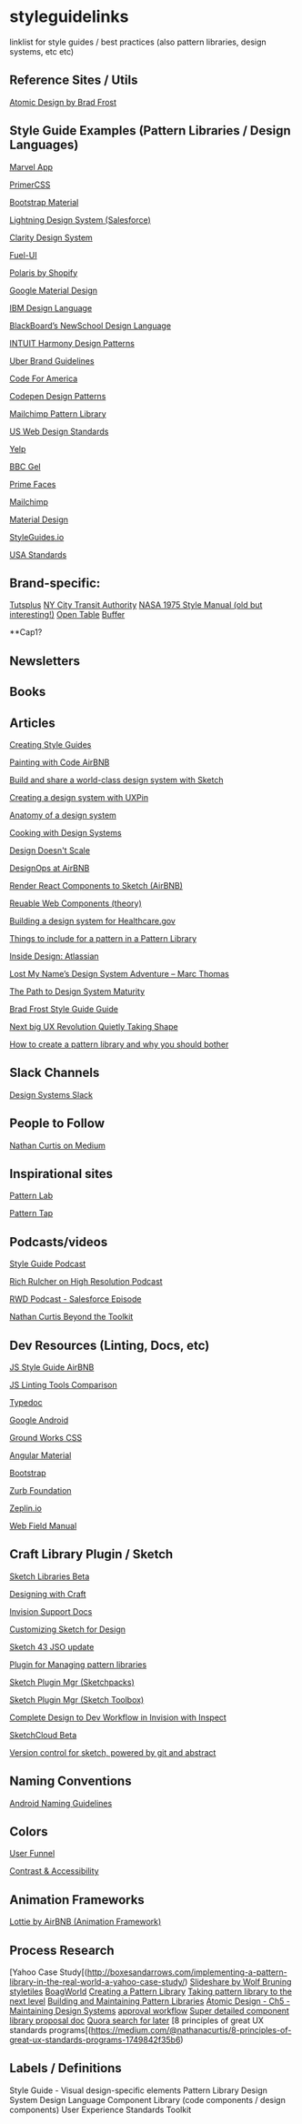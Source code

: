 # styleguidelinks
linklist for style guides / best practices (also pattern libraries, design systems, etc etc)

## Reference Sites / Utils
[Atomic Design by Brad Frost](http://atomicdesign.bradfrost.com/table-of-contents/)

## Style Guide Examples (Pattern Libraries / Design Languages)
[Marvel App](https://marvelapp.com/styleguide/utility/text-manipulation)

[PrimerCSS](http://primercss.io/layout/)

[Bootstrap Material](http://fezvrasta.github.io/bootstrap-material-design/bootstrap-elements.html)

[Lightning Design System (Salesforce)](https://www.lightningdesignsystem.com/)

[Clarity Design System](https://vmware.github.io/clarity/get-started)

[Fuel-UI](https://fuelinteractive.github.io)

[Polaris by Shopify](https://polaris.shopify.com/)

[Google Material Design](https://design.google.com/)

[IBM Design Language](https://www.ibm.com/design/language/)

[BlackBoard’s NewSchool Design Language](http://design.blackboard.com/)

[INTUIT Harmony Design Patterns](http://harmony.intuit.com/)

[Uber Brand Guidelines](https://brand.uber.com/)

[Code For America](http://codeforamerica.clearleft.com/)

[Codepen Design Patterns](http://codepen.io/guide/)

[Mailchimp Pattern Library](http://ux.mailchimp.com/patterns/)

[US Web Design Standards](https://playbook.cio.gov/designstandards/)

[Yelp](http://www.yelp.com/styleguide)

[BBC Gel](http://www.bbc.co.uk/gel)

[Prime Faces](http://primefaces.org/)

[Mailchimp](http://ux.mailchimp.com/patterns/)

[Material Design](http://material.io/)

[StyleGuides.io](http://styleguides.io/)

[USA Standards](https://standards.usa.gov/)

## Brand-specific:
[Tutsplus](https://styleguide.tutsplus.com/)
[NY City Transit Authority](https://standardsmanual.com/)
[NASA 1975 Style Manual (old but interesting!)](https://www.nasa.gov/sites/default/files/atoms/files/nasa_graphics_manual_nhb_1430-2_jan_1976.pdf)
[Open Table](http://brand.opentable.com/)
[Buffer](https://buffer.com/style-guide)


**Cap1?

## Newsletters


## Books


## Articles
[Creating Style Guides](https://alistapart.com/article/creating-style-guides)

[Painting with Code AirBNB](http://airbnb.design/painting-with-code/)

[Build and share a world-class design system with Sketch](https://medium.com/sketch-app-sources/build-and-share-a-world-class-design-system-with-sketch-45d1104420f1)

[Creating a design system with UXPin](https://css-tricks.com/creating-design-system-process-uxpin/)

[Anatomy of a design system](https://medium.com/@NateBaldwin/anatomy-of-a-design-system-7a6b0677bf5)

[Cooking with Design Systems](http://danmall.me/articles/cooking-with-design-systems/)

[Design Doesn't Scale](https://medium.com/@hellostanley/design-doesnt-scale-4d81e12cbc3e)

[DesignOps at AirBNB](http://airbnb.design/designops-airbnb/)

[Render React Components to Sketch (AirBNB)](https://github.com/airbnb/react-sketchapp)

[Reuable Web Components (theory)](https://developers.google.com/web/fundamentals/architecture/building-components/customelements)

[Building a design system for Healthcare.gov](https://blog.navapbc.com/building-a-design-system-for-healthcare-gov-20dc1a833ab3)

[Things to include for a pattern in a Pattern Library](https://twitter.com/smashingmag/status/764771734000132096)

[Inside Design: Atlassian](https://www.invisionapp.com/blog/inside-design-atlassian/)

[Lost My Name’s Design System Adventure – Marc Thomas](https://medium.com/@mrcthms/lost-my-names-design-system-adventure-ddaf20f72deb)

[The Path to Design System Maturity](https://medium.com/ux-power-tools/the-path-to-design-system-maturity-d403daba692a)

[Brad Frost Style Guide Guide](https://github.com/bradfrost/style-guide-guide)

[Next big UX Revolution Quietly Taking Shape](https://www.fastcodesign.com/90131145/the-next-big-ux-revolution-is-quietly-taking-shape-at-work)

[How to create a pattern library and why you should bother](https://boagworld.com/design/pattern-library/)

## Slack Channels
[Design Systems Slack](http://designsystems.herokuapp.com/)

## People to Follow
[Nathan Curtis on Medium](https://medium.com/@nathanacurtis)

## Inspirational sites
[Pattern Lab](http://patternlab.io/)

[Pattern Tap](http://patterntap.com/patterntap)


## Podcasts/videos
[Style Guide Podcast](http://styleguides.io/podcast/index.html)

[Rich Rulcher on High Resolution Podcast](https://www.highresolution.design/new-gallery-2/)

[RWD Podcast - Salesforce Episode](https://responsivewebdesign.com/podcast/salesforce-lightning-design-system/)

[Nathan Curtis Beyond the Toolkit](https://www.google.com/url?sa=t&rct=j&q=&esrc=s&source=web&cd=1&cad=rja&uact=8&ved=0ahUKEwirwsCQqf_VAhUi5YMKHd8pA7cQtwIIJjAA&url=https%3A%2F%2Fwww.youtube.com%2Fwatch%3Fv%3DJSBXcxvcwIo&usg=AFQjCNFSETwvpOO6QlyKKZpduEaZYAcNMQ)

## Dev Resources (Linting, Docs, etc)
[JS Style Guide AirBNB](https://github.com/airbnb/javascript)

[JS Linting Tools Comparison](https://www.sitepoint.com/comparison-javascript-linting-tools/)

[Typedoc](http://typedoc.org/)

[Google Android](http://developer.android.com/design/index.html)

[Ground Works CSS](https://groundworkcss.github.io/)

[Angular Material](https://material.angularjs.org/latest/)

[Bootstrap](http://getbootstrap.com/getting-started/)

[Zurb Foundation](http://foundation.zurb.com/sites/docs/)

[Zeplin.io](http://zeplin.io/)

[Web Field Manual](http://webfieldmanual.com/index.html)


## Craft Library Plugin  / Sketch
[Sketch Libraries Beta](https://medium.com/ux-power-tools/sketch-libraries-how-they-work-and-the-crazy-stuff-you-can-do-with-them-fc10f142ac80)

[Designing with Craft](https://medium.com/minitheory-design/holy-sh-t-designing-with-real-data-in-real-time-in-sketch-and-photoshop-1b3610c77a59)

[Invision Support Docs](https://support.invisionapp.com/hc/en-us/articles/208434046-Craft-Introduction-to-the-Library-plugin)

[Customizing Sketch for Design](http://hackingui.com/sketch-design/customize-sketch-with-plugins-and-keyboard-shortcuts/)

[Sketch 43 JSO update](https://medium.com/sketch-app-sources/sketch-43-is-coming-to-town-with-a-new-game-an-open-file-format-ae62e7e7c223#.j5kjlwme9)

[Plugin for Managing pattern libraries](https://brand.ai/sketch)

[Sketch Plugin Mgr (Sketchpacks)](https://sketchpacks.com/)

[Sketch Plugin Mgr (Sketch Toolbox)](http://sketchtoolbox.com/)

[Complete Design to Dev Workflow in Invision with Inspect](https://www.invisionapp.com/blog/inspect-design-development-workflow-photoshop/)

[SketchCloud Beta](https://www.sketchapp.com/learn/documentation/sketch-cloud/)

[Version control for sketch, powered by git and abstract](https://uxdesign.cc/in-search-for-the-perfect-workflow-version-control-for-sketch-powered-by-git-9f584ed6d167)

## Naming Conventions
[Android Naming Guidelines](https://github.com/ribot/android-guidelines/blob/master/project_and_code_guidelines.md)

## Colors
[User Funnel](https://medium.muz.li/reimagining-the-user-funnel-with-color-emotion-dating-and-quantum-physics-342f9eb61a9e)

[Contrast & Accessibility](https://www.smashingmagazine.com/2014/10/color-contrast-tips-and-tools-for-accessibility/)

## Animation Frameworks
[Lottie by AirBNB (Animation Framework)](http://airbnb.design/lottie/)

## Process Research
[Yahoo Case Study[(http://boxesandarrows.com/implementing-a-pattern-library-in-the-real-world-a-yahoo-case-study/)
[Slideshare by Wolf Bruning](https://www.slideshare.net/WolfBruening/how-to-build-the-perfect-pattern-libraryy)
[styletiles](http://styletil.es/)
[BoagWorld](https://boagworld.com/design/pattern-library/)
[Creating a Pattern Library](https://medium.com/sumo-logic-ux/creating-a-pattern-library-18cce0f901b4)
[Taking pattern library to the next level](https://www.smashingmagazine.com/taking-pattern-libraries-next-level/)
[Building and Maintaining Pattern Libraries](https://moduscreate.com/building-maintaining-pattern-libraries/)
[Atomic Design - Ch5 - Maintaining Design Systems](http://atomicdesign.bradfrost.com/chapter-5/)
[approval workflow](https://www.signavio.com/post/approval-workflow-modelling-patterns/)
[Super detailed component library proposal doc](https://www.crownpeak.com/Connect/PDF/developers_and_partners/solutions/solutions_reference_guides/documents/design-patterns-best-practices/playbooks/CrownPeak-Playbook-The-Component-Library.pdf)
[Quora search for later](https://www.quora.com/unanswered/Whats-the-best-process-to-build-a-pattern-library)
[8 principles of great UX standards programs[(https://medium.com/@nathanacurtis/8-principles-of-great-ux-standards-programs-1749842f35b6)


## Labels / Definitions
Style Guide - Visual design-specific elements
Pattern Library
Design System
Design Language
Component Library (code components / design components)
User Experience Standards
Toolkit



